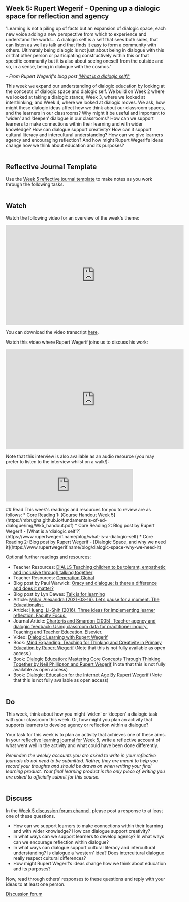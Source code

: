 ## Week 5: Rupert Wegerif - Opening up a dialogic space for reflection and agency

'Learning is not a piling up of facts but an expansion of dialogic space, each new voice adding a new perspective from which to experience and understand the world…. A dialogic self is a self that sees both sides, that can listen as well as talk and that finds it easy to form a community with others. Ultimately being dialogic is not just about being in dialogue with this or that other person or participating constructively within this or that specific community but it is also about seeing oneself from the outside and so, in a sense, being in dialogue with the cosmos.'

_- From Rupert Wegerif's blog post ['What is a dialogic self?'](https://www.rupertwegerif.name/blog/what-is-a-dialogic-self)_

This week we expand our understanding of dialogic education by looking at the concepts of dialogic space and dialogic self. We build on Week 2 where we looked at taking a dialogic stance; Week 3, where we looked at interthinking; and Week 4, where we looked at dialogic moves. We ask, how might these dialogic ideas affect how we think about our classroom spaces, and the learners in our classrooms? Why might it be useful and important to 'widen’ and ‘deepen’ dialogue in our classrooms? How can we support learners to make connections within their learning and with wider knowledge? How can dialogue support creativity? How can it support cultural literacy and intercultural understanding? How can we give learners agency and encouraging reflection? And how might Rupert Wegerif’s ideas change how we think about education and its purposes?
<br/><br/>
## Reflective Journal Template
Use the [Week 5 reflective journal template](https://mbrugha.github.io/fundamentals-of-ed-dialogue/img/Wk5_journal.docx) to make notes as you work through the following tasks. 
<br/><br/>
## Watch

Watch the following video for an overview of the week's theme:

<iframe width="560" height="315" src="https://www.youtube.com/embed/RvL2JWmQVoU" title="YouTube video player" frameborder="0" allow="accelerometer; autoplay; clipboard-write; encrypted-media; gyroscope; picture-in-picture" allowfullscreen></iframe>

You can download the video transcript [here](https://mbrugha.github.io/fundamentals-of-ed-dialogue/img/Fundamentals_wk5_video.pdf).

Watch this video where Rupert Wegerif joins us to discuss his work:

<iframe width="560" height="315" src="https://www.youtube.com/embed/iaztCWhtgjU" title="YouTube video player" frameborder="0" allow="accelerometer; autoplay; clipboard-write; encrypted-media; gyroscope; picture-in-picture" allowfullscreen></iframe>

Note that this interview is also available as an audio resource (you may prefer to listen to the interview whilst on a walk!):

<iframe src="https://anchor.fm/meaghan-brugha/embed/episodes/An-interview-with-Rupert-Wegerif-e1gad1g" height="102px" width="400px" frameborder="0" scrolling="no"></iframe>
<br/><br/>
## Read
This week's readings and resources for you to review are as follows:
* Core Reading 1: [Course Handout Week 5](https://mbrugha.github.io/fundamentals-of-ed-dialogue/img/Wk5_handout.pdf)
* Core Reading 2: Blog post by Rupert Wegerif - [What is a ‘dialogic self'?](https://www.rupertwegerif.name/blog/what-is-a-dialogic-self)
* Core Reading 2: Blog post by Rupert Wegerif - [Dialogic Space, and why we need it](https://www.rupertwegerif.name/blog/dialogic-space-why-we-need-it)

Optional further readings and resources:
* Teacher Resources: [DIALLS Teaching children to be tolerant, empathetic and inclusive through talking together](https://dialls2020.eu)
* Teacher Resources: [Generation Global](https://generation.global/)
* Blog post by Paul Warwick: [Oracy and dialogue: is there a difference and does it matter?](https://oracycambridge.org/oracy-and-dialogue/)
* Blog post by Lyn Dawes: [Talk is for learning](https://oracycambridge.org/talk-is-for-learning/)
* Article: [Mihai, Alexandra (2021-03-16). Let’s pause for a moment. The Educationalist.](https://educationalist.substack.com/p/lets-pause-for-a-moment)
* Article: [Huang. Li-Shih (2016). Three ideas for implementing learner reflection. Faculty Focus.](https://www.facultyfocus.com/articles/teaching-and-learning/three-ideas-implementing-learner-reflection/)
* Journal Article: [Charteris and Smardon (2005). Teacher agency and dialogic feedback: Using classroom data for practitioner inquiry. Teaching and Teacher Education. Elsevier.](https://www.academia.edu/15001429/Teacher_agency_and_dialogic_feedback_Using_classroom_data_for_practitioner_inquiry)
* Video: [Dialogic Learning with Rupert Wegerif](https://www.youtube.com/watch?v=GxyH68fJwlE)
* Book: [Mind Expanding: Teaching for Thinking and Creativity in Primary Education by Rupert Wegerif](https://www.google.co.uk/books/edition/Mind_Expanding_Teaching_For_Thinking_And/U-D-eqfUBZIC?hl=en&gbpv=0) (Note that this is not fully available as open access.)
* Book: [Dialogic Education: Mastering Core Concepts Through Thinking Together by Neil Phillipson and Rupert Wegerif](https://www.google.co.uk/books/edition/Dialogic_Education/6z8lDwAAQBAJ?hl=en&gbpv=0) (Note that this is not fully available as open access)
* Book: [Dialogic: Education for the Internet Age By Rupert Wegerif](https://www.google.co.uk/books/edition/Dialogic/u47uwS3AuJcC?hl=en&gbpv=0) (Note that this is not fully available as open access)
<br/><br/>
## Do
This week, think about how you might ‘widen’ or ‘deepen’ a dialogic task with your classroom this week. Or, how might you plan an activity that supports learners to develop agency or reflection within a dialogue?

Your task for this week is to plan an activity that achieves one of these aims. In your [reflective learning journal for Week 5](https://mbrugha.github.io/fundamentals-of-ed-dialogue/img/Wk5_journal.docx), write a reflective account of what went well in the activity and what could have been done differently.

_Reminder: the weekly accounts you are asked to write in your reflective journals do not need to be submitted. Rather, they are meant to help you record your thoughts and should be drawn on when writing your final learning product. Your final learning product is the only piece of writing you are asked to officially submit for this course._
<br/><br/>
## Discuss
In the [Week 5 discussion forum channel](https://www.edudialogue.org/forum/fundamentals-mooc/week-5-rupert-wegerif-opening-up-a-dialogic-space-for-reflection-and-agency/#post-320), please post a response to at least one of these questions.
* How can we support learners to make connections within their learning and with wider knowledge? How can dialogue support creativity?
* In what ways  can we support learners to develop agency? In what ways can we encourage reflection within dialogue? 
* In what ways can dialogue support cultural literacy and intercultural understanding? Is dialogue a ‘western’ idea? Does intercultural dialogue really respect cultural differences? 
* How might Rupert Wegerif’s ideas change how we think about education and its purposes?

Now, read through others’ responses to these questions and reply with your ideas to at least one person. 

<a class="btn btn-primary" href="https://www.edudialogue.org/forum/"><i class="fa fa-home"></i> Discussion forum</a>
<br/><br/>
